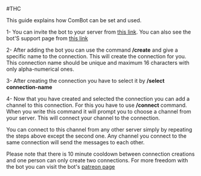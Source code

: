 #THC 

This guide explains how ComBot can be set and used.

1- You can invite the bot to your server from [this link](https://discord.com/oauth2/authorize?client_id=652938911642943498&permissions=537259088&scope=bot%20applications.commands). You can also see the bot'S support page from [this link](https://discord.gg/VdT64GM)

2- After adding the bot you can use the command __/create__ and give a specific name to the connection. This will create the connection for you. This connection name should be unique and maximum 16 characters with only alpha-numerical ones.

3- After creating the connection you have to select it by __/select connection-name__

4- Now that you have created and selected the connection you can add a channel to this connection. For this you have to use __/connect__ command. When you write this command it will prompt you to choose a channel from your server. This will connect your channel to the connection.

You can connect to this channel from any other server simply by repeating the steps above except the second one. Any channel you connect to the same connection will send the messages to each other.
    
Please note that there is 10 minute cooldown between connection creations and one person can only create two connections. For more freedom with the bot you can visit the bot's [patreon page](https://www.patreon.com/join/soupcreations)

